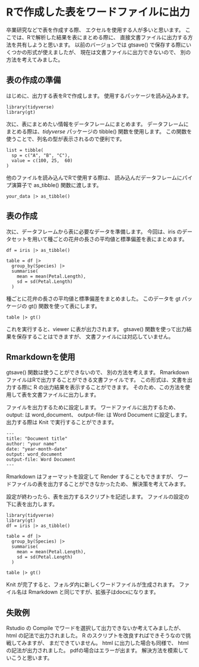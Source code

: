 # Rで作成した表をワードファイルに出力

卒業研究などで表を作成する際、
エクセルを使用する人が多いと思います。
ここでは、Rで解析した結果を表にまとめる際に、
直接文書ファイルに出力する方法を共有しようと思います。
以前のバージョンでは gtsave()
で保存する際にいくつかの形式が使えましたが、
現在は文書ファイルに出力できないので、
別の方法を考えてみました。

## 表の作成の準備

はじめに、出力する表をRで作成します。
使用するパッケージを読み込みます。

```
library(tidyverse)
library(gt)
```

次に、表にまとめたい情報をデータフレームにまとめます。
データフレームにまとめる際は、$tidyverse$ パッケージの
tibble() 関数を使用します。
この関数を使うことで、列名の型が表示されるので便利です。

```
list = tibble(
  sp = c("A", "B", "C"),
  value = c(100, 25,  60)
)
```

他のファイルを読み込んでRで使用する際は、
読み込んだデータフレームにパイプ演算子で
as_tibble() 関数に渡します。

```
your_data |> as_tibble()
```

## 表の作成

次に、データフレームから表に必要なデータを準備します。
今回は、iris のデータセットを用いて種ごとの花弁の長さの平均値と標準偏差を表にまとめます。

```
df = iris |> as_tibble()

table = df |> 
  group_by(Species) |> 
  summarise(
    mean = mean(Petal.Length),
    sd = sd(Petal.Length)
  )
```

種ごとに花弁の長さの平均値と標準偏差をまとめました。
このデータを gt パッケージの gt() 関数を使って表にします。

```
table |> gt()
```

これを実行すると、viewer に表が出力されます。
gtsave() 関数を使って出力結果を保存することはできますが、
文書ファイルには対応していません。

## Rmarkdownを使用

gtsave() 関数は使うことができないので、
別の方法を考えます。
Rmarkdown ファイルはRで出力することができる文書ファイルです。
この形式は、文書を出力する際に R の出力結果を表示することができます。
そのため、この方法を使用して表を文書ファイルに出力します。

ファイルを出力するために設定します。
ワードファイルに出力するため、
output: は word_document、
output-file: は Word Document
に設定します。
出力する際は Knit で実行することができます。

```
---
title: "Document title"
author: "your name"
date: "year-month-date"
output: word_document
output-file: Word Document
---
```

Rmarkdown はフォーマットを設定して
Render することもできますが、
ワードファイルの表を出力することができなかったため、
解決策を考えてみます。

設定が終わったら、表を出力するスクリプトを記述します。
ファイルの設定の下に表を出力します。

```{r}
library(tidyverse)
library(gt)
df = iris |> as_tibble()

table = df |> 
  group_by(Species) |> 
  summarise(
    mean = mean(Petal.Length),
    sd = sd(Petal.Length)
  )

table |> gt()
```

Knit が完了すると、フォルダ内に新しくワードファイルが生成されます。
ファイル名は Rmarkdown と同じですが、拡張子はdocxになります。

## 失敗例
Rstudio の Compile でワードを選択して出力できないか考えてみましたが、
html の記法で出力されました。
R のスクリプトを改良すればできそうなので挑戦してみますが、
まだできていません。
html に出力した場合も同様で、
html の記法が出力されました。
pdfの場合はエラーが出ます。
解決方法を模索していこうと思います。
